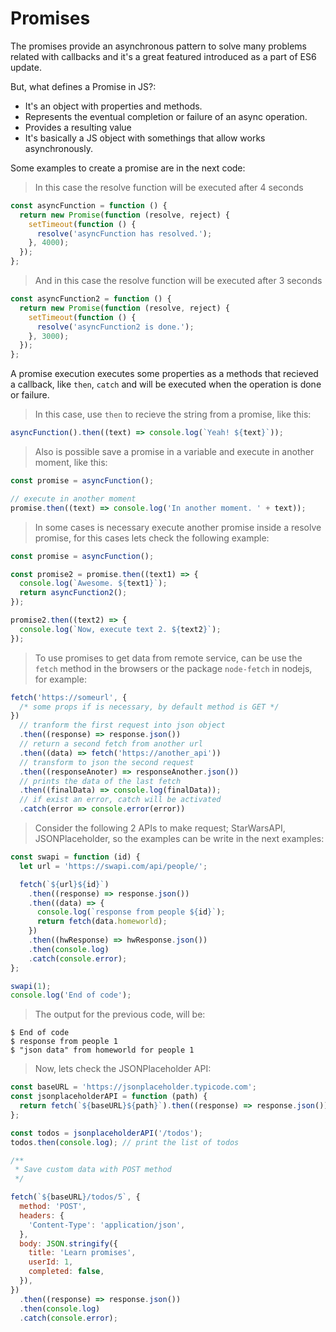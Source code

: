 # Promises

The promises provide an asynchronous pattern to solve many problems related with callbacks and it's a great featured introduced as a part of ES6 update.

But, what defines a Promise in JS?:

- It's an object with properties and methods.
- Represents the eventual completion or failure of an async operation.
- Provides a resulting value
- It's basically a JS object with somethings that allow works asynchronously.

Some examples to create a promise are in the next code:

> In this case the resolve function will be executed after 4 seconds

```javascript
const asyncFunction = function () {
  return new Promise(function (resolve, reject) {
    setTimeout(function () {
      resolve('asyncFunction has resolved.');
    }, 4000);
  });
};
```

> And in this case the resolve function will be executed after 3 seconds

```javascript
const asyncFunction2 = function () {
  return new Promise(function (resolve, reject) {
    setTimeout(function () {
      resolve('asyncFunction2 is done.');
    }, 3000);
  });
};
```

A promise execution executes some properties as a methods that recieved a callback, like `then`, `catch` and will be executed when the operation is done or failure.

> In this case, use `then` to recieve the string from a promise, like this:

```javascript
asyncFunction().then((text) => console.log(`Yeah! ${text}`));
```

> Also is possible save a promise in a variable and execute in another moment, like this:

```javascript
const promise = asyncFunction();

// execute in another moment
promise.then((text) => console.log('In another moment. ' + text));
```

> In some cases is necessary execute another promise inside a resolve promise, for this cases lets check the following example:

```javascript
const promise = asyncFunction();

const promise2 = promise.then((text1) => {
  console.log(`Awesome. ${text1}`);
  return asyncFunction2();
});

promise2.then((text2) => {
  console.log(`Now, execute text 2. ${text2}`);
});
```

> To use promises to get data from remote service, can be use the `fetch` method in the browsers or the package `node-fetch` in nodejs, for example:

```javascript
fetch('https://someurl', {
  /* some props if is necessary, by default method is GET */
})
  // tranform the first request into json object
  .then((response) => response.json())
  // return a second fetch from another url
  .then((data) => fetch('https://another_api'))
  // transform to json the second request
  .then((responseAnoter) => responseAnother.json())
  // prints the data of the last fetch
  .then((finalData) => console.log(finalData));
  // if exist an error, catch will be activated
  .catch(error => console.error(error))
```

> Consider the following 2 APIs to make request; StarWarsAPI, JSONPlaceholder, so the examples can be write in the next examples:

```javascript
const swapi = function (id) {
  let url = 'https://swapi.com/api/people/';

  fetch(`${url}${id}`)
    .then((response) => response.json())
    .then((data) => {
      console.log(`response from people ${id}`);
      return fetch(data.homeworld);
    })
    .then((hwResponse) => hwResponse.json())
    .then(console.log)
    .catch(console.error);
};

swapi(1);
console.log('End of code');
```

> The output for the previous code, will be:

```text
$ End of code
$ response from people 1
$ "json data" from homeworld for people 1
```

> Now, lets check the JSONPlaceholder API:

```javascript
const baseURL = 'https://jsonplaceholder.typicode.com';
const jsonplaceholderAPI = function (path) {
  return fetch(`${baseURL}${path}`).then((response) => response.json());
};

const todos = jsonplaceholderAPI('/todos');
todos.then(console.log); // print the list of todos

/**
 * Save custom data with POST method
 */

fetch(`${baseURL}/todos/5`, {
  method: 'POST',
  headers: {
    'Content-Type': 'application/json',
  },
  body: JSON.stringify({
    title: 'Learn promises',
    userId: 1,
    completed: false,
  }),
})
  .then((response) => response.json())
  .then(console.log)
  .catch(console.error);
```
